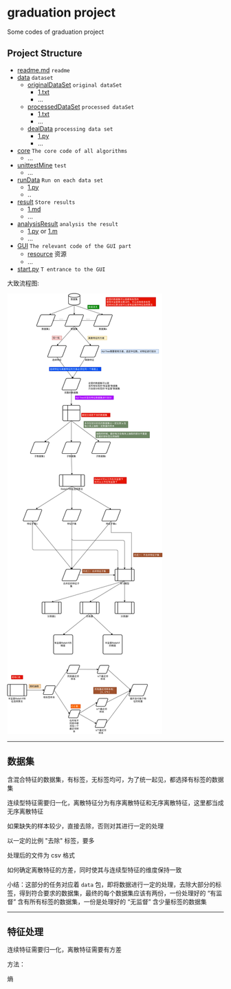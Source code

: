 # graduation project

Some codes of graduation project

## Project Structure

* [readme.md](readme.md) ```readme```
* [data](data) ```dataset```
  * [originalDataSet](data/originalDataSet) ```original dataSet```
    * [1.txt](data/originalDataSet/1.txt)
    * ...
  * [processedDataSet](data/processedDataSet) ```processed dataSet```
    * [1.txt](data/processedDataSet/1.txt)
    * ...
  * [dealData](data/dealData) ```processing data set```
    * [1.py](data/dealData/1.py)
    * ...
* [core](core) ```The core code of all algorithms```
    * ...
* [unittestMine](unittestMine) ```test```
  * ...
* [runData](runData) ```Run on each data set```
  * [1.py](runData/1.py)
  * ..
* [result](result) ```Store results```
  * [1.md](result/1.md)
  * ...
* [analysisResult](analysisResult) ```analysis the result```
  * [1.py](analysisResult/1.py) or [1.m](analysisResult/1.m)
  * ...
* [GUI](GUI) ```The relevant code of the GUI part```
  * [resource](GUI/resource) 资源
  * ...
* [start.py](start.py) ```T entrance to the GUI```

大致流程图:

![流程图](GUI/resource/流程图.png)

---

## 数据集

含混合特征的数据集，有标签，无标签均可，为了统一起见，都选择有标签的数据集

连续型特征需要归一化，离散特征分为有序离散特征和无序离散特征，这里都当成无序离散特征

如果缺失的样本较少，直接去除，否则对其进行一定的处理

以一定的比例  "去除" 标签，要多

处理后的文件为 csv 格式

如何确定离散特征的方差，同时使其与连续型特征的维度保持一致



小结：这部分的任务对应着 ```data``` 包，即将数据进行一定的处理，去除大部分的标签，得到符合要求的数据集，最终的每个数据集应该有两份，一份处理好的 “有监督” 含有所有标签的数据集，一份是处理好的 “无监督” 含少量标签的数据集

---

## 特征处理

连续特征需要归一化，离散特征需要有方差

方法：

熵









